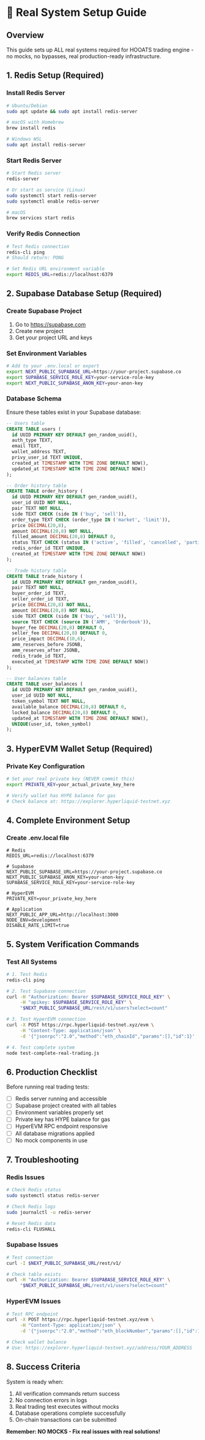 # 🔧 Real System Setup Guide

## Overview
This guide sets up ALL real systems required for HOOATS trading engine - no mocks, no bypasses, real production-ready infrastructure.

## 1. Redis Setup (Required)

### Install Redis Server
```bash
# Ubuntu/Debian
sudo apt update && sudo apt install redis-server

# macOS with Homebrew
brew install redis

# Windows WSL
sudo apt install redis-server
```

### Start Redis Server
```bash
# Start Redis server
redis-server

# Or start as service (Linux)
sudo systemctl start redis-server
sudo systemctl enable redis-server

# macOS
brew services start redis
```

### Verify Redis Connection
```bash
# Test Redis connection
redis-cli ping
# Should return: PONG

# Set Redis URL environment variable
export REDIS_URL=redis://localhost:6379
```

## 2. Supabase Database Setup (Required)

### Create Supabase Project
1. Go to https://supabase.com
2. Create new project
3. Get your project URL and keys

### Set Environment Variables
```bash
# Add to your .env.local or export
export NEXT_PUBLIC_SUPABASE_URL=https://your-project.supabase.co
export SUPABASE_SERVICE_ROLE_KEY=your-service-role-key
export NEXT_PUBLIC_SUPABASE_ANON_KEY=your-anon-key
```

### Database Schema
Ensure these tables exist in your Supabase database:

```sql
-- Users table
CREATE TABLE users (
  id UUID PRIMARY KEY DEFAULT gen_random_uuid(),
  auth_type TEXT,
  email TEXT,
  wallet_address TEXT,
  privy_user_id TEXT UNIQUE,
  created_at TIMESTAMP WITH TIME ZONE DEFAULT NOW(),
  updated_at TIMESTAMP WITH TIME ZONE DEFAULT NOW()
);

-- Order history table  
CREATE TABLE order_history (
  id UUID PRIMARY KEY DEFAULT gen_random_uuid(),
  user_id UUID NOT NULL,
  pair TEXT NOT NULL,
  side TEXT CHECK (side IN ('buy', 'sell')),
  order_type TEXT CHECK (order_type IN ('market', 'limit')),
  price DECIMAL(20,8),
  amount DECIMAL(20,8) NOT NULL,
  filled_amount DECIMAL(20,8) DEFAULT 0,
  status TEXT CHECK (status IN ('active', 'filled', 'cancelled', 'partial')),
  redis_order_id TEXT UNIQUE,
  created_at TIMESTAMP WITH TIME ZONE DEFAULT NOW()
);

-- Trade history table
CREATE TABLE trade_history (
  id UUID PRIMARY KEY DEFAULT gen_random_uuid(),
  pair TEXT NOT NULL,
  buyer_order_id TEXT,
  seller_order_id TEXT,
  price DECIMAL(20,8) NOT NULL,
  amount DECIMAL(20,8) NOT NULL,
  side TEXT CHECK (side IN ('buy', 'sell')),
  source TEXT CHECK (source IN ('AMM', 'Orderbook')),
  buyer_fee DECIMAL(20,8) DEFAULT 0,
  seller_fee DECIMAL(20,8) DEFAULT 0,
  price_impact DECIMAL(10,6),
  amm_reserves_before JSONB,
  amm_reserves_after JSONB,
  redis_trade_id TEXT,
  executed_at TIMESTAMP WITH TIME ZONE DEFAULT NOW()
);

-- User balances table
CREATE TABLE user_balances (
  id UUID PRIMARY KEY DEFAULT gen_random_uuid(),
  user_id UUID NOT NULL,
  token_symbol TEXT NOT NULL,
  available_balance DECIMAL(20,8) DEFAULT 0,
  locked_balance DECIMAL(20,8) DEFAULT 0,
  updated_at TIMESTAMP WITH TIME ZONE DEFAULT NOW(),
  UNIQUE(user_id, token_symbol)
);
```

## 3. HyperEVM Wallet Setup (Required)

### Private Key Configuration
```bash
# Set your real private key (NEVER commit this)
export PRIVATE_KEY=your_actual_private_key_here

# Verify wallet has HYPE balance for gas
# Check balance at: https://explorer.hyperliquid-testnet.xyz
```

## 4. Complete Environment Setup

### Create .env.local file
```env
# Redis
REDIS_URL=redis://localhost:6379

# Supabase
NEXT_PUBLIC_SUPABASE_URL=https://your-project.supabase.co
NEXT_PUBLIC_SUPABASE_ANON_KEY=your-anon-key
SUPABASE_SERVICE_ROLE_KEY=your-service-role-key

# HyperEVM
PRIVATE_KEY=your_private_key_here

# Application
NEXT_PUBLIC_APP_URL=http://localhost:3000
NODE_ENV=development
DISABLE_RATE_LIMIT=true
```

## 5. System Verification Commands

### Test All Systems
```bash
# 1. Test Redis
redis-cli ping

# 2. Test Supabase connection
curl -H "Authorization: Bearer $SUPABASE_SERVICE_ROLE_KEY" \
     -H "apikey: $SUPABASE_SERVICE_ROLE_KEY" \
     "$NEXT_PUBLIC_SUPABASE_URL/rest/v1/users?select=count"

# 3. Test HyperEVM connection  
curl -X POST https://rpc.hyperliquid-testnet.xyz/evm \
     -H "Content-Type: application/json" \
     -d '{"jsonrpc":"2.0","method":"eth_chainId","params":[],"id":1}'

# 4. Test complete system
node test-complete-real-trading.js
```

## 6. Production Checklist

Before running real trading tests:

- [ ] Redis server running and accessible
- [ ] Supabase project created with all tables
- [ ] Environment variables properly set
- [ ] Private key has HYPE balance for gas
- [ ] HyperEVM RPC endpoint responsive
- [ ] All database migrations applied
- [ ] No mock components in use

## 7. Troubleshooting

### Redis Issues
```bash
# Check Redis status
sudo systemctl status redis-server

# Check Redis logs
sudo journalctl -u redis-server

# Reset Redis data
redis-cli FLUSHALL
```

### Supabase Issues
```bash
# Test connection
curl -I $NEXT_PUBLIC_SUPABASE_URL/rest/v1/

# Check table exists
curl -H "Authorization: Bearer $SUPABASE_SERVICE_ROLE_KEY" \
     "$NEXT_PUBLIC_SUPABASE_URL/rest/v1/users?select=count"
```

### HyperEVM Issues
```bash
# Test RPC endpoint
curl -X POST https://rpc.hyperliquid-testnet.xyz/evm \
     -H "Content-Type: application/json" \
     -d '{"jsonrpc":"2.0","method":"eth_blockNumber","params":[],"id":1}'

# Check wallet balance
# Use: https://explorer.hyperliquid-testnet.xyz/address/YOUR_ADDRESS
```

## 8. Success Criteria

System is ready when:
1. All verification commands return success
2. No connection errors in logs
3. Real trading test executes without mocks
4. Database operations complete successfully
5. On-chain transactions can be submitted

**Remember: NO MOCKS - Fix real issues with real solutions!**